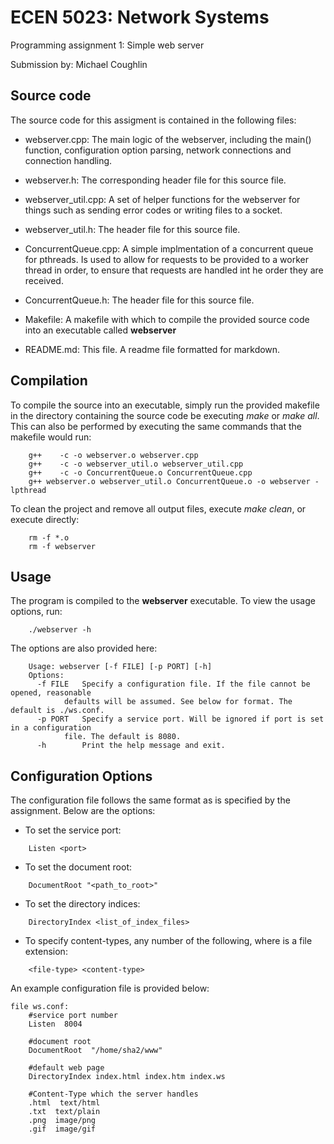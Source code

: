 # ECEN 5023: Network Systems
Programming assignment 1: Simple web server

Submission by: Michael Coughlin

## Source code
The source code for this assigment is contained in the following files:

* webserver.cpp: The main logic of the webserver, including the main() function, 
  configuration option parsing, network connections and connection handling.

* webserver.h: The corresponding header file for this source file.

* webserver_util.cpp: A set of helper functions for the webserver for things such 
  as sending error codes or writing files to a socket.

* webserver_util.h: The header file for this source file.

* ConcurrentQueue.cpp: A simple implmentation of a concurrent queue for pthreads. 
  Is used to allow for requests to be provided to a worker thread in order, to ensure
  that requests are handled int he order they are received.

* ConcurrentQueue.h: The header file for this source file.

* Makefile: A makefile with which to compile the provided source code into an executable
  called **webserver**

* README.md: This file. A readme file formatted for markdown.

## Compilation
To compile the source into an executable, simply run the provided makefile in the directory
containing the source code be executing *make* or *make all*. This can also be performed by
executing the same commands that the makefile would run:
```
	g++    -c -o webserver.o webserver.cpp
	g++    -c -o webserver_util.o webserver_util.cpp
	g++    -c -o ConcurrentQueue.o ConcurrentQueue.cpp
	g++ webserver.o webserver_util.o ConcurrentQueue.o -o webserver -lpthread
```

To clean the project and remove all output files, execute *make clean*, or execute directly:
```
	rm -f *.o
	rm -f webserver
```

## Usage
The program is compiled to the **webserver** executable. To view the usage options, run:
```
	./webserver -h
```

The options are also provided here:
```
	Usage: webserver [-f FILE] [-p PORT] [-h]
	Options:
	  -f FILE	Specify a configuration file. If the file cannot be opened, reasonable 
	  		defaults will be assumed. See below for format. The default is ./ws.conf.
	  -p PORT	Specify a service port. Will be ignored if port is set in a configuration
			file. The default is 8080.
	  -h		Print the help message and exit.
```

## Configuration Options
The configuration file follows the same format as is specified by the assignment. Below are
the options:

* To set the service port:
```
	Listen <port>
```

* To set the document root:
```
	DocumentRoot "<path_to_root>"
```

* To set the directory indices:
```
	DirectoryIndex <list_of_index_files>
```

* To specify content-types, any number of the following, where <file-type> is a file extension:
```
	<file-type> <content-type>
```

An example configuration file is provided below:
```
file ws.conf:
	#service port number
	Listen  8004

	#document root
	DocumentRoot  "/home/sha2/www"

	#default web page
	DirectoryIndex index.html index.htm index.ws

	#Content-Type which the server handles
	.html  text/html
	.txt  text/plain
	.png  image/png
	.gif  image/gif
```
